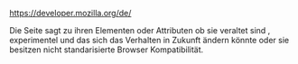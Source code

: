 https://developer.mozilla.org/de/

Die Seite sagt zu ihren Elementen oder Attributen ob sie veraltet sind , experimentel und das sich das Verhalten in Zukunft ändern könnte oder sie besitzen nicht standarisierte Browser Kompatibilität.
